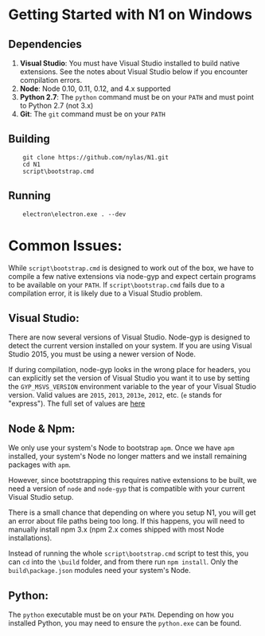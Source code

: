# Getting Started with N1 on Windows

## Dependencies
1. **Visual Studio**: You must have Visual Studio installed to build native
extensions. See the notes about Visual Studio below if you encounter compilation
errors.
1. **Node**: Node 0.10, 0.11, 0.12, and 4.x supported
1. **Python 2.7**: The `python` command must be on your `PATH` and must point to
Python 2.7 (not 3.x)
1. **Git**: The `git` command must be on your `PATH`

## Building

        git clone https://github.com/nylas/N1.git
        cd N1
        script\bootstrap.cmd

## Running

        electron\electron.exe . --dev

# Common Issues:
While `script\bootstrap.cmd` is designed to work out of the box, we have to
compile a few native extensions via node-gyp and expect certain programs to be
available on your `PATH`. If `script\bootstrap.cmd` fails due to a compilation
error, it is likely due to a Visual Studio problem.

## Visual Studio:
There are now several versions of Visual Studio. Node-gyp is designed to detect
the current version installed on your system. If you are using Visual Studio 2015,
you must be using a newer version of Node.

If during compilation, node-gyp looks in the wrong place for headers, you can
explicitly set the version of Visual Studio you want it to use by setting the
`GYP_MSVS_VERSION` environment variable to the year of your Visual Studio version.
Valid values are `2015`, `2013`, `2013e`, `2012`, etc. (`e` stands for "express").
The full set of values are [here](https://github.com/nodejs/node/blob/v4.2.1/tools/gyp/pylib/gyp/MSVSVersion.py#L411)

## Node & Npm:
We only use your system's Node to bootstrap `apm`. Once we have `apm` installed,
your system's Node no longer matters and we install remaining packages with `apm`.

However, since bootstrapping this requires native extensions to be built, we need
a version of `node` and `node-gyp` that is compatible with your current Visual Studio
setup.

There is a small chance that depending on where you setup N1, you will get an
error about file paths being too long. If this happens, you will need to manually
install npm 3.x (npm 2.x comes shipped with most Node installations).

Instead of running the whole `script\bootstrap.cmd` script to test this, you can
`cd` into the `\build` folder, and from there run `npm install`. Only the
`build\package.json` modules need your system's Node.

## Python:
The `python` executable must be on your `PATH`. Depending on how you installed Python,
you may need to ensure the `python.exe` can be found.
